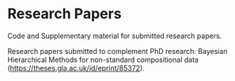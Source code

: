 # Research Papers

Code and Supplementary material for submitted research papers.

Research papers submitted to complement PhD research: Bayesian Hierarchical Methods for non-standard compositional data (https://theses.gla.ac.uk/id/eprint/85372).
